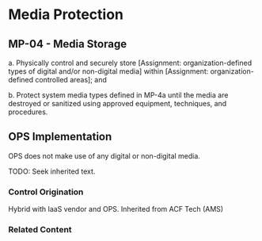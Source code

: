 # Media Protection
## MP-04 - Media Storage

a. Physically control and securely store [Assignment: organization-defined types of digital and/or non-digital media] within [Assignment: organization-defined controlled areas]; and

b. Protect system media types defined in MP-4a until the media are destroyed or sanitized using approved equipment, techniques, and procedures.

## OPS Implementation

OPS does not make use of any digital or non-digital media.

TODO: Seek inherited text.

### Control Origination

Hybrid with IaaS vendor and OPS. Inherited from ACF Tech (AMS)

### Related Content
